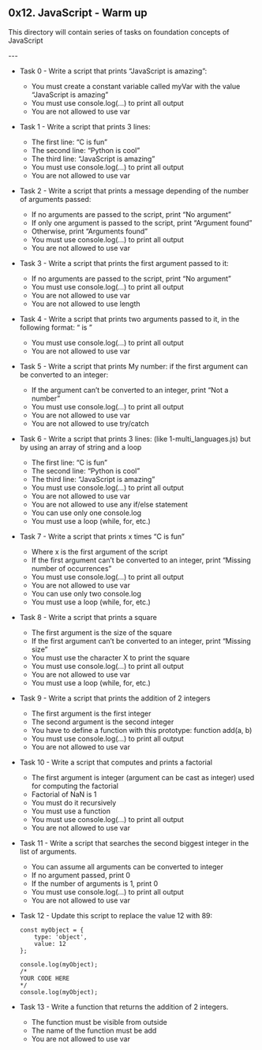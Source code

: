 **0x12. JavaScript - Warm up**
---
<p>This directory will contain series of tasks on foundation concepts of JavaScript </p>
---

- Task 0 - Write a script that prints “JavaScript is amazing”:
	- You must create a constant variable called myVar with the value “JavaScript is amazing”
	- You must use console.log(...) to print all output
	- You are not allowed to use var

- Task 1 - Write a script that prints 3 lines:
	- The first line: “C is fun”
	- The second line: “Python is cool”
	- The third line: “JavaScript is amazing”
	- You must use console.log(...) to print all output
	- You are not allowed to use var

- Task 2 - Write a script that prints a message depending of the number of arguments passed:
	- If no arguments are passed to the script, print “No argument”
	- If only one argument is passed to the script, print “Argument found”
	- Otherwise, print “Arguments found”
	- You must use console.log(...) to print all output
	- You are not allowed to use var

- Task 3 - Write a script that prints the first argument passed to it:
	- If no arguments are passed to the script, print “No argument”
	- You must use console.log(...) to print all output
	- You are not allowed to use var
	- You are not allowed to use length

- Task 4 - Write a script that prints two arguments passed to it, in the following format: “ is ”
	- You must use console.log(...) to print all output
	- You are not allowed to use var

- Task 5 - Write a script that prints My number: <first argument converted in integer> if the first argument can be converted to an integer:
	- If the argument can’t be converted to an integer, print “Not a number”
	- You must use console.log(...) to print all output
	- You are not allowed to use var
	- You are not allowed to use try/catch

- Task 6 - Write a script that prints 3 lines: (like 1-multi_languages.js) but by using an array of string and a loop
	- The first line: “C is fun”
	- The second line: “Python is cool”
	- The third line: “JavaScript is amazing”
	- You must use console.log(...) to print all output
	- You are not allowed to use var
	- You are not allowed to use any if/else statement
	- You can use only one console.log
	- You must use a loop (while, for, etc.)

- Task 7 - Write a script that prints x times “C is fun”
	- Where x is the first argument of the script
	- If the first argument can’t be converted to an integer, print “Missing number of occurrences”
	- You must use console.log(...) to print all output
	- You are not allowed to use var
	- You can use only two console.log
	- You must use a loop (while, for, etc.)

- Task 8 - Write a script that prints a square
	- The first argument is the size of the square
	- If the first argument can’t be converted to an integer, print “Missing size”
	- You must use the character X to print the square
	- You must use console.log(...) to print all output
	- You are not allowed to use var
	- You must use a loop (while, for, etc.)

- Task 9 - Write a script that prints the addition of 2 integers
	- The first argument is the first integer
	- The second argument is the second integer
	- You have to define a function with this prototype: function add(a, b)
	- You must use console.log(...) to print all output
	- You are not allowed to use var

- Task 10 - Write a script that computes and prints a factorial
	- The first argument is integer (argument can be cast as integer) used for computing the factorial
	- Factorial of NaN is 1
	- You must do it recursively
	- You must use a function
	- You must use console.log(...) to print all output
	- You are not allowed to use var

- Task 11 - Write a script that searches the second biggest integer in the list of arguments.
	- You can assume all arguments can be converted to integer
	- If no argument passed, print 0
	- If the number of arguments is 1, print 0
	- You must use console.log(...) to print all output
	- You are not allowed to use var

- Task 12 - Update this script to replace the value 12 with 89:
	```#!/usr/bin/node
	const myObject = {
  		type: 'object',
  		value: 12
	};

	console.log(myObject);
	/*
	YOUR CODE HERE
	*/
	console.log(myObject);
	```

- Task 13 - Write a function that returns the addition of 2 integers.
	- The function must be visible from outside
	- The name of the function must be add
	- You are not allowed to use var

